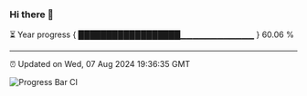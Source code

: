 ### Hi there 👋

⏳ Year progress { ██████████████████▁▁▁▁▁▁▁▁▁▁▁▁ } 60.06 %

---

⏰ Updated on Wed, 07 Aug 2024 19:36:35 GMT

![Progress Bar CI](https://github.com/IshwaranRudhara/GIT-ACTION/workflows/Progress%20Bar%20CI/badge.svg)
